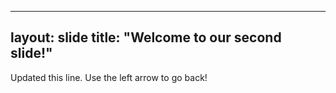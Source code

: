 ----
layout: slide
title: "Welcome to our second slide!"
----
Updated this line.
Use the left arrow to go back!
